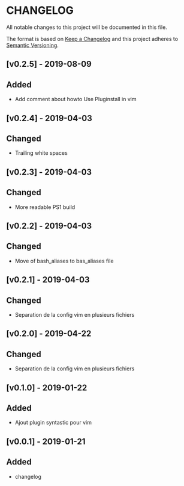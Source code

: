 # CHANGELOG
All notable changes to this project will be documented in this file.

The format is based on [Keep a Changelog](http://keepachangelog.com/)
and this project adheres to [Semantic Versioning](http://semver.org/).

[v0.2.5] - 2019-08-09
---------------------
## Added
- Add comment about howto Use Pluginstall in vim

[v0.2.4] - 2019-04-03
---------------------
## Changed
- Trailing white spaces

[v0.2.3] - 2019-04-03
---------------------
## Changed
- More readable PS1 build

[v0.2.2] - 2019-04-03
---------------------
## Changed
- Move of bash_aliases to bas_aliases file

[v0.2.1] - 2019-04-03
---------------------
## Changed
- Separation de la config vim en plusieurs fichiers

[v0.2.0] - 2019-04-22
---------------------
## Changed
- Separation de la config vim en plusieurs fichiers

[v0.1.0] - 2019-01-22
---------------------
## Added
- Ajout plugin syntastic pour vim

[v0.0.1] - 2019-01-21
---------------------
## Added
- changelog
